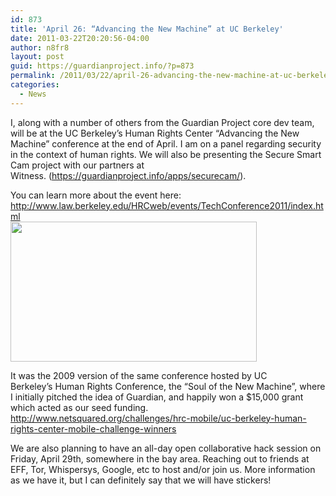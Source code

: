 ```yaml
---
id: 873
title: 'April 26: “Advancing the New Machine” at UC Berkeley'
date: 2011-03-22T20:20:56-04:00
author: n8fr8
layout: post
guid: https://guardianproject.info/?p=873
permalink: /2011/03/22/april-26-advancing-the-new-machine-at-uc-berkeley/
categories:
  - News
---
```

I, along with a number of others from the Guardian Project core dev team, will be at the UC Berkeley’s Human Rights Center “Advancing the New Machine” conference at the end of April. I am on a panel regarding security in the context of human rights. We will also be presenting the Secure Smart Cam project with our partners at Witness. (<https://guardianproject.info/apps/securecam/>).

You can learn more about the event here:  
<http://www.law.berkeley.edu/HRCweb/events/TechConference2011/index.html>  
<img class="alignnone" src="https://www.law.berkeley.edu/HRCweb/events/TechConference2011/images/Conference-Logo-Large.jpg" alt="" width="394" height="224" /> 

It was the 2009 version of the same conference hosted by UC Berkeley’s Human Rights Conference, the “Soul of the New Machine”, where I initially pitched the idea of Guardian, and happily won a $15,000 grant which acted as our seed funding.  
<http://www.netsquared.org/challenges/hrc-mobile/uc-berkeley-human-rights-center-mobile-challenge-winners>

We are also planning to have an all-day open collaborative hack session on Friday, April 29th, somewhere in the bay area. Reaching out to friends at EFF, Tor, Whispersys, Google, etc to host and/or join us. More information as we have it, but I can definitely say that we will have stickers!